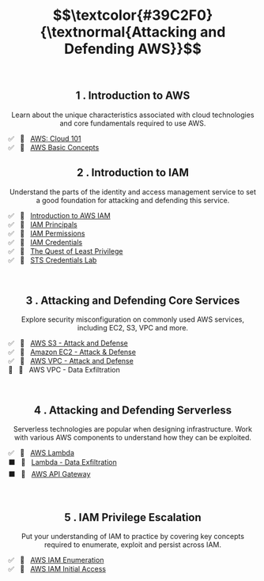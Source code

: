 
<h1 align="center"> $$\textcolor{#39C2F0}{\textnormal{Attacking and Defending AWS}}$$ </h1>


<br>

<h2 align="center">1 . Introduction to AWS</h2>
<p  align="center">Learn about the unique characteristics associated with cloud technologies and core fundamentals required to use AWS.</p>

✅ &nbsp; 🔗 &nbsp; [AWS: Cloud 101](https://github.com/RosanaFSS/AWS-Attacking-and-Defending/blob/1-Introduction-to-AWS/1%20.%20Info%20%E2%84%B9%EF%B8%8F%20-.%20AWS%3A%20Cloud%20101.md)<br>
✅ &nbsp; 🔗 &nbsp; [AWS Basic Concepts](https://github.com/RosanaFSS/AWS-Attacking-and-Defending/blob/1-Introduction-to-AWS/2%20.%20Easy%20%F0%9F%94%97%20-%20AWS%20Basic%20Concepts.md)<br>


<h2 align="center">2 . Introduction to IAM</h2>
<p  align="center">Understand the parts of the identity and access management service to set a good foundation for attacking and defending this service.</p>

✅ &nbsp; 🔗 &nbsp; [Introduction to AWS IAM](https://github.com/RosanaFSS/AWS-Attacking-and-Defending/blob/2-Introduction-to-IAM/1.%20Easy%20%F0%9F%94%97%20-%20Introduction%20to%20AWS%20IAM.md)<br>
✅ &nbsp; 🔗 &nbsp; [IAM Principals](https://github.com/RosanaFSS/AWS-Attacking-and-Defending/blob/2-Introduction-to-IAM/2%20.%20Medium%20%F0%9F%94%97%20-%20IAM%20Principals.md)<br>
✅ &nbsp; 🚩 &nbsp; [IAM Permissions](https://github.com/RosanaFSS/AWS-Attacking-and-Defending/blob/2-Introduction-to-IAM/3%20.%20Medium%20%F0%9F%9A%A9%20-%20IAM%20Permissions.md)<br>
✅ &nbsp; 🚩 &nbsp; [IAM Credentials](https://github.com/RosanaFSS/AWS-Attacking-and-Defending/blob/2-Introduction-to-IAM/4%20.%20Medium%20%F0%9F%9A%A9%20-%20IAM%20Credentials.md)<br>
✅ &nbsp; 🔗 &nbsp; [The Quest of Least Privilege](https://github.com/RosanaFSS/AWS-Attacking-and-Defending/blob/2-Introduction-to-IAM/5%20.%20Medium%20%F0%9F%94%97%20-%20The%20Quest%20for%20Least%20Privilege.md)<br>
✅ &nbsp; 🔗 &nbsp; [STS Credentials Lab](https://github.com/RosanaFSS/AWS-Attacking-and-Defending/blob/2-Introduction-to-IAM/6%20.%20Medium%20%F0%9F%94%97%20-%20STS%20Credentials%20Lab.md)<br>

<br>

<h2 align="center">3 . Attacking and Defending Core Services</h2>
<p  align="center">Explore security misconfiguration on commonly used AWS services, including EC2, S3, VPC and more.</p>

✅ &nbsp; 🔗 &nbsp; [AWS S3 - Attack and Defense](https://github.com/RosanaFSS/AWS-Attacking-and-Defending/blob/3-Attacking-and-Defending-Core-Services/1%20.%20Medium%20%F0%9F%94%97%20-%20AWS%20S3%20-%20Attack%20and%20Defense.md)<br>
✅ &nbsp; 🔗 &nbsp; [Amazon EC2 - Attack & Defense](https://github.com/RosanaFSS/AWS-Attacking-and-Defending/blob/3-Attacking-and-Defending-Core-Services/2%20.%20Medium%20%F0%9F%94%97%20-%20Amazon%20EC2%20-%20Attack%20%26%20Defense.md)<br>
✅ &nbsp; 🚩 &nbsp; [AWS VPC - Attack and Defense](https://github.com/RosanaFSS/AWS-Attacking-and-Defending/blob/3-Attacking-and-Defending-Core-Services/3%20.%20Medium%20%F0%9F%9A%A9%20-%20AWS%20VPC%20-%20Attack%20%26%20Defense.md)<br>
🌌 &nbsp; 🚩 &nbsp; AWS VPC - Data Exfiltration<br>

<br>

<h2 align="center">4 . Attacking and Defending Serverless</h2>
<p  align="center">Serverless technologies are popular when designing infrastructure. Work with various AWS components to understand how they can be exploited.</p>

✅ &nbsp; 🔗 &nbsp; [AWS Lambda](https://github.com/RosanaFSS/AWS-Attacking-and-Defending/blob/4-Attacking-and-Defending-Serverless/1%20.%20Medium%20%F0%9F%94%97%20-%20AWS%20Lambda.md)<br>
⬛ &nbsp; 🔗 &nbsp; [Lambda - Data Exfiltration](https://github.com/RosanaFSS/AWS-Attacking-and-Defending/blob/4-Attacking-and-Defending-Serverless/2%20.%20Medium%20%F0%9F%94%97%20-%20Lambda%20-%20Data%20Exfiltration.md)<br>
⬛ &nbsp; 🔗 &nbsp; [AWS API Gateway](https://github.com/RosanaFSS/AWS-Attacking-and-Defending/blob/4-Attacking-and-Defending-Serverless/3%20.%20Medium%20%F0%9F%94%97%20-%20AWS%20API%20Gateway.md)<br>


<br>

<h2 align="center">5 . IAM Privilege Escalation</h2>
<p  align="center">Put your understanding of IAM to practice by covering key concepts required to enumerate, exploit and persist across IAM.</p>

✅ &nbsp; 🔗 &nbsp; [AWS IAM Enumeration](https://github.com/RosanaFSS/AWS-Attacking-and-Defending/blob/5-IAM-Privilege-Escalation/1%20.%20Medium%20%F0%9F%94%97%20-%20AWS%20IAM%20Enumeration.md)<br>
✅ &nbsp; 🔗 &nbsp; [AWS IAM Initial Access](https://github.com/RosanaFSS/AWS-Attacking-and-Defending/blob/5-IAM-Privilege-Escalation/2%20.%20Medium%20%F0%9F%94%97%20-%20AWS%20IAM%20Initial%20Access.md)<br>

